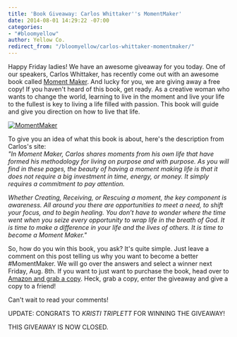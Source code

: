 ```yaml
---
title: 'Book Giveaway: Carlos Whittaker''s MomentMaker'
date: 2014-08-01 14:29:22 -07:00
categories:
- "#bloomyellow"
author: Yellow Co.
redirect_from: "/bloomyellow/carlos-whittaker-momentmaker/"
---
```


Happy Friday ladies! We have an awesome giveaway for you today. One of our speakers, Carlos
Whittaker, has recently come out with an awesome book called
[Moment Maker](http://ragamuffinsoul.com/book/). And lucky for you, we are giving away a free copy!
If you haven't heard of this book, get ready. As a creative woman who wants to change the world,
learning to live in the moment and live your life to the fullest is key to living a life filled with
passion. This book will guide and give you direction on how to live that life.

[![MomentMaker](https://yellow-blog-images.imgix.net/2014/04/MomentMaker.jpg)](https://yellow-blog-images.imgix.net/2014/04/MomentMaker.jpg)

To give you an idea of what this book is about, here's the description from Carlos's site:\
_"In Moment Maker, Carlos shares moments from his own life that have formed his methodology for living
on purpose and with purpose. As you will find in these pages, the beauty of having a moment making life
is that it does not require a big investment in time, energy, or money. It simply requires a commitment
to pay attention._

_Whether Creating, Receiving, or Rescuing a moment, the key component is awareness. All around you
there are opportunities to meet a need, to shift your focus, and to begin healing. You don’t have to
wonder where the time went when you seize every opportunity to wrap life in the breath of God. It is
time to make a difference in your life and the lives of others. It is time to become a Moment
Maker."_

So, how do you win this book, you ask? It's quite simple. Just leave a comment on this post telling
us why you want to become a better #MomentMaker. We will go over the answers and select a winner
next Friday, Aug. 8th. If you want to just want to purchase the book, head over to
[Amazon and grab a copy](http://www.amazon.com/Moment-Maker-Live-Your-Life/dp/0310337976). Heck,
grab a copy, enter the giveaway and give a copy to a friend!

Can't wait to read your comments!

UPDATE: CONGRATS TO <cite>KRISTI TRIPLETT</cite> FOR WINNING THE GIVEAWAY!

THIS GIVEAWAY IS NOW CLOSED.
